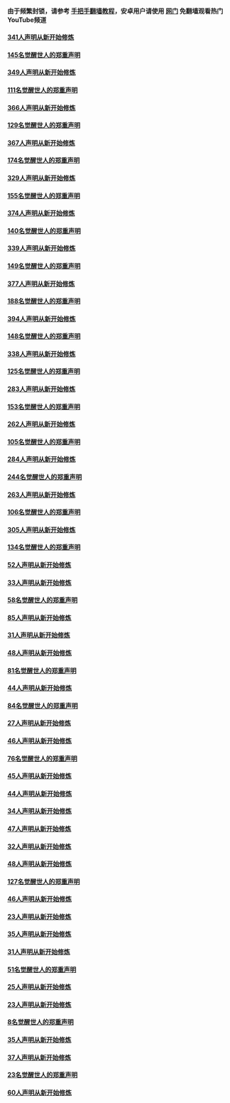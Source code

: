 #### 由于频繁封锁，请参考 [手把手翻墙教程](https://github.com/gfw-breaker/guides/wiki/)，安卓用户请使用 [网门](https://github.com/gfw-breaker/nogfw/blob/master/dl.md?t=06241200) 免翻墙观看热门YouTube频道 

#### [341人声明从新开始修炼](../pages/91/427255.md?t=06241200) 

#### [145名觉醒世人的郑重声明](../pages/91/427254.md?t=06241200) 

#### [349人声明从新开始修炼](../pages/91/426969.md?t=06241200) 

#### [111名觉醒世人的郑重声明](../pages/91/426968.md?t=06241200) 

#### [366人声明从新开始修炼](../pages/91/426737.md?t=06241200) 

#### [129名觉醒世人的郑重声明](../pages/91/426736.md?t=06241200) 

#### [367人声明从新开始修炼](../pages/91/426421.md?t=06241200) 

#### [174名觉醒世人的郑重声明](../pages/91/426420.md?t=06241200) 

#### [329人声明从新开始修炼](../pages/91/426139.md?t=06241200) 

#### [155名觉醒世人的郑重声明](../pages/91/426138.md?t=06241200) 

#### [374人声明从新开始修炼](../pages/91/425811.md?t=06241200) 

#### [140名觉醒世人的郑重声明](../pages/91/425810.md?t=06241200) 

#### [339人声明从新开始修炼](../pages/91/425690.md?t=06241200) 

#### [149名觉醒世人的郑重声明](../pages/91/425689.md?t=06241200) 

#### [377人声明从新开始修炼](../pages/91/424867.md?t=06241200) 

#### [188名觉醒世人的郑重声明](../pages/91/424866.md?t=06241200) 

#### [394人声明从新开始修炼](../pages/91/423914.md?t=06241200) 

#### [148名觉醒世人的郑重声明](../pages/91/423913.md?t=06241200) 

#### [338人声明从新开始修炼](../pages/91/423540.md?t=06241200) 

#### [125名觉醒世人的郑重声明](../pages/91/423539.md?t=06241200) 

#### [283人声明从新开始修炼](../pages/91/423296.md?t=06241200) 

#### [153名觉醒世人的郑重声明](../pages/91/423295.md?t=06241200) 

#### [262人声明从新开始修炼](../pages/91/423004.md?t=06241200) 

#### [105名觉醒世人的郑重声明](../pages/91/423003.md?t=06241200) 

#### [284人声明从新开始修炼](../pages/91/422707.md?t=06241200) 

#### [244名觉醒世人的郑重声明](../pages/91/422706.md?t=06241200) 

#### [263人声明从新开始修炼](../pages/91/422553.md?t=06241200) 

#### [106名觉醒世人的郑重声明](../pages/91/422552.md?t=06241200) 

#### [305人声明从新开始修炼](../pages/91/422153.md?t=06241200) 

#### [134名觉醒世人的郑重声明](../pages/91/422152.md?t=06241200) 

#### [52人声明从新开始修炼](../pages/91/421846.md?t=06241200) 

#### [33人声明从新开始修炼](../pages/91/421804.md?t=06241200) 

#### [58名觉醒世人的郑重声明](../pages/91/421845.md?t=06241200) 

#### [85人声明从新开始修炼](../pages/91/421769.md?t=06241200) 

#### [31人声明从新开始修炼](../pages/91/421763.md?t=06241200) 

#### [48人声明从新开始修炼](../pages/91/421605.md?t=06241200) 

#### [81名觉醒世人的郑重声明](../pages/91/421656.md?t=06241200) 

#### [44人声明从新开始修炼](../pages/91/421544.md?t=06241200) 

#### [84名觉醒世人的郑重声明](../pages/91/421543.md?t=06241200) 

#### [27人声明从新开始修炼](../pages/91/421465.md?t=06241200) 

#### [46人声明从新开始修炼](../pages/91/421454.md?t=06241200) 

#### [76名觉醒世人的郑重声明](../pages/91/421453.md?t=06241200) 

#### [45人声明从新开始修炼](../pages/91/421452.md?t=06241200) 

#### [44人声明从新开始修炼](../pages/91/421422.md?t=06241200) 

#### [34人声明从新开始修炼](../pages/91/421322.md?t=06241200) 

#### [47人声明从新开始修炼](../pages/91/421264.md?t=06241200) 

#### [32人声明从新开始修炼](../pages/91/421225.md?t=06241200) 

#### [48人声明从新开始修炼](../pages/91/421202.md?t=06241200) 

#### [127名觉醒世人的郑重声明](../pages/91/421224.md?t=06241200) 

#### [46人声明从新开始修炼](../pages/91/421203.md?t=06241200) 

#### [23人声明从新开始修炼](../pages/91/421138.md?t=06241200) 

#### [35人声明从新开始修炼](../pages/91/421122.md?t=06241200) 

#### [31人声明从新开始修炼](../pages/91/421081.md?t=06241200) 

#### [51名觉醒世人的郑重声明](../pages/91/421080.md?t=06241200) 

#### [25人声明从新开始修炼](../pages/91/421020.md?t=06241200) 

#### [23人声明从新开始修炼](../pages/91/420884.md?t=06241200) 

#### [8名觉醒世人的郑重声明](../pages/91/420883.md?t=06241200) 

#### [35人声明从新开始修炼](../pages/91/420809.md?t=06241200) 

#### [37人声明从新开始修炼](../pages/91/420766.md?t=06241200) 

#### [23名觉醒世人的郑重声明](../pages/91/420765.md?t=06241200) 

#### [60人声明从新开始修炼](../pages/91/420727.md?t=06241200) 

